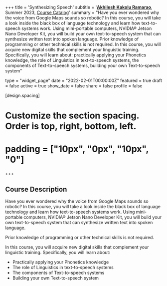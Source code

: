 +++
title = 'Synthesizing Speech'
subtitle = '[**Akhilesh Kakolu Ramarao**](https://slam.phil.hhu.de/authors/akhilesh/), Summer 2023, [Course Catalog](https://lsf.hhu.de/qisserver/rds?state=verpublish&status=init&vmfile=no&publishid=240679&moduleCall=webInfo&publishConfFile=webInfo&publishSubDir=veranstaltung)'
summary = "Have you ever wondered why the voice from Google Maps sounds so robotic? In this course, you will take a look inside the black box of language technology and learn how text-to-speech systems work. Using mini-portable computers, NVIDIA® Jetson Nano Developer Kit, you will build your own text-to-speech system that can synthesize written text into spoken language. Prior knowledge of programming or other technical skills is not required. In this course, you will acquire new digital skills that complement your linguistic training. Specifically, you will learn about: practically applying your Phonetics knowledge, the role of Linguistics in text-to-speech systems, the components of Text-to-speech systems, building your own Text-to-speech system"

type = "widget_page"
date = "2022-02-01T00:00:00Z"
featured = true
draft = false
active = true
show_date = false
share = false
profile = false

[design.spacing]
  # Customize the section spacing. Order is top, right, bottom, left.
  # padding = ["10px", "0px", "10px", "0"]

+++

## Course Description

 	

Have you ever wondered why the voice from Google Maps sounds so robotic? In this course, you will take a look inside the black box of language technology and learn how text-to-speech systems work. Using mini-portable computers, NVIDIA® Jetson Nano Developer Kit, you will build your own text-to-speech system that can synthesize written text into spoken language.

Prior knowledge of programming or other technical skills is not required. 

In this course, you will acquire new digital skills that complement your linguistic training. Specifically, you will learn about: 

* Practically applying your Phonetics knowledge 
* The role of Linguistics in text-to-speech systems
* The components of Text-to-speech systems
* Building your own Text-to-speech system
